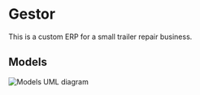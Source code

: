 # Gestor

This is a custom ERP for a small trailer repair business.

## Models

![Models UML diagram](https://raw.githubusercontent.com/vladimir1284/gestor/master/models.png)